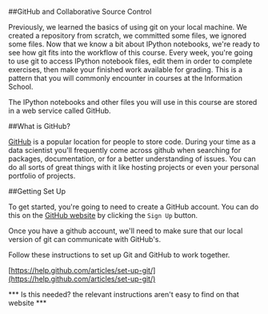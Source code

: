 ##GitHub and Collaborative Source Control

Previously, we learned the basics of using git on your local machine.  We created a repository from scratch, we committed some files, we ignored some files. Now that we know a bit about IPython notebooks, we're ready to see how git fits into the workflow of this course.  Every week, you're going to use git to access IPython notebook files, edit them in order to complete exercises, then make your finished work available for grading.  This is a pattern that you will commonly encounter in courses at the Information School.

The IPython notebooks and other files you will use in this course are stored in a web service called GitHub.


##What is GitHub?

[GitHub](https://github.com/) is a popular location for people to store code. During your time as a data scientist you'll frequently come across github when searching for packages, documentation, or for a better understanding of issues. You can do all sorts of great things with it like hosting projects or even your personal portfolio of projects.

##Getting Set Up

To get started, you're going to need to create a GitHub account. You can do this on the [GitHub website](https://github.com/) by clicking the `Sign Up` button. 

Once you have a github account, we'll need to make sure that our local version of git can communicate with GitHub's.

Follow these instructions to set up Git and GitHub to work together.

[https://help.github.com/articles/set-up-git/](https://help.github.com/articles/set-up-git/)

*** Is this needed?  the relevant instructions aren't easy to find on that website ***

